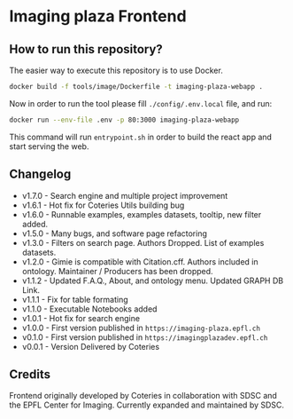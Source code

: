 # Imaging plaza Frontend

## How to run this repository?

The easier way to execute this repository is to use Docker. 

``` bash
docker build -f tools/image/Dockerfile -t imaging-plaza-webapp .
```

Now in order to run the tool please fill `./config/.env.local` file, and run: 

``` bash
docker run --env-file .env -p 80:3000 imaging-plaza-webapp
```

This command will run `entrypoint.sh` in order to build the react app and start serving the web. 

## Changelog

- v1.7.0 - Search engine and multiple project improvement
- v1.6.1 - Hot fix for Coteries Utils building bug
- v1.6.0 - Runnable examples, examples datasets, tooltip, new filter added.
- v1.5.0 - Many bugs, and software page refactoring
- v1.3.0 - Filters on search page. Authors Dropped. List of examples datasets.
- v1.2.0 - Gimie is compatible with Citation.cff. Authors included in ontology. Maintainer / Producers has been dropped. 
- v1.1.2 - Updated F.A.Q., About, and ontology menu. Updated GRAPH DB Link.
- v1.1.1 - Fix for table formating
- v1.1.0 - Executable Notebooks added
- v1.0.1 - Hot fix for search engine
- v1.0.0 - First version published in `https://imaging-plaza.epfl.ch`
- v0.1.0 - First version published in `https://imagingplazadev.epfl.ch`
- v0.0.1 - Version Delivered by Coteries

## Credits

Frontend originally developed by Coteries in collaboration with SDSC and the EPFL Center for Imaging. Currently expanded and maintained by SDSC.